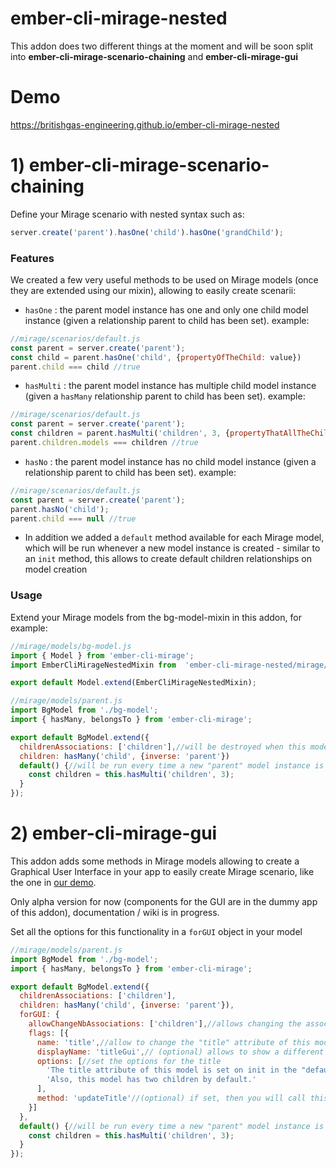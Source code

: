 # ember-cli-mirage-nested

This addon does two different things at the moment and will be soon split into **ember-cli-mirage-scenario-chaining** and **ember-cli-mirage-gui**


# Demo

https://britishgas-engineering.github.io/ember-cli-mirage-nested

# 1) ember-cli-mirage-scenario-chaining

Define your Mirage scenario with nested syntax such as:

```javascript
server.create('parent').hasOne('child').hasOne('grandChild');
```

### Features

We created a few very useful methods to be used on Mirage models (once they are extended using our mixin), allowing to easily create scenarii:

* `hasOne` : the parent model instance has one and only one child model instance (given a relationship parent to child has been set).
example:
```javascript
//mirage/scenarios/default.js
const parent = server.create('parent');
const child = parent.hasOne('child', {propertyOfTheChild: value})
parent.child === child //true
```

* `hasMulti` : the parent model instance has multiple child model instance (given a `hasMany` relationship parent to child has been set).
example:
```javascript
//mirage/scenarios/default.js
const parent = server.create('parent');
const children = parent.hasMulti('children', 3, {propertyThatAllTheChildrenWillHave: value})
parent.children.models === children //true
```

* `hasNo` : the parent model instance has no child model instance (given a relationship parent to child has been set).
example:
```javascript
//mirage/scenarios/default.js
const parent = server.create('parent');
parent.hasNo('child');
parent.child === null //true
```

* In addition we added a `default` method available for each Mirage model, which will be run whenever a new model instance is created - similar to an `init` method, this allows to create default children relationships on model creation

### Usage

Extend your Mirage models from the bg-model-mixin in this addon, for example:

```javascript
//mirage/models/bg-model.js
import { Model } from 'ember-cli-mirage';
import EmberCliMirageNestedMixin from  'ember-cli-mirage-nested/mirage/bg-model-mixin';

export default Model.extend(EmberCliMirageNestedMixin);
```

```javascript
//mirage/models/parent.js
import BgModel from './bg-model';
import { hasMany, belongsTo } from 'ember-cli-mirage';

export default BgModel.extend({
  childrenAssociations: ['children'],//will be destroyed when this model instance is destroyed
  children: hasMany('child', {inverse: 'parent'})
  default() {//will be run every time a new "parent" model instance is created
    const children = this.hasMulti('children', 3);
  }
});
```

# 2) ember-cli-mirage-gui

This addon adds some methods in Mirage models allowing to create a Graphical User Interface in your app to easily create Mirage scenario, like the one in [our demo](https://britishgas-engineering.github.io/ember-cli-mirage-nested).

Only alpha version for now (components for the GUI are in the dummy app of this addon), documentation / wiki is in progress.

Set all the options for this functionality in a `forGUI` object in your model

```javascript
//mirage/models/parent.js
import BgModel from './bg-model';
import { hasMany, belongsTo } from 'ember-cli-mirage';

export default BgModel.extend({
  childrenAssociations: ['children'],  
  children: hasMany('child', {inverse: 'parent'}),
  forGUI: {
    allowChangeNbAssociations: ['children'],//allows changing the associations in the GUI
    flags: [{
      name: 'title',//allow to change the "title" attribute of this model in the GUI
      displayName: 'titleGui',// (optional) allows to show a different name for the attribute in the GUI
      options: [//set the options for the title
        'The title attribute of this model is set on init in the "default" hook of the model.',
        'Also, this model has two children by default.'
      ],
      method: 'updateTitle'//(optional) if set, then you will call this method in the model when changing the GUI instead of changing the attribute
    }]
  },
  default() {//will be run every time a new "parent" model instance is created
    const children = this.hasMulti('children', 3);
  }
});
```
